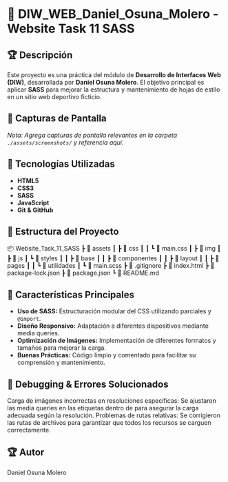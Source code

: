 # 📌 DIW_WEB_Daniel_Osuna_Molero - Website Task 11 SASS

## 🏆 Descripción
Este proyecto es una práctica del módulo de **Desarrollo de Interfaces Web (DIW)**, desarrollada por **Daniel Osuna Molero**. El objetivo principal es aplicar **SASS** para mejorar la estructura y mantenimiento de hojas de estilo en un sitio web deportivo ficticio.

## 📸 Capturas de Pantalla
*Nota: Agrega capturas de pantalla relevantes en la carpeta `./assets/screenshots/` y referencia aquí.*

## 🚀 Tecnologías Utilizadas
- **HTML5**
- **CSS3**
- **SASS**
- **JavaScript**
- **Git & GitHub**

## 📁 Estructura del Proyecto
📦 Website_Task_11_SASS 
┣ 📂 assets 
┃ ┣ 📂 css 
┃ ┃ ┗ 📜 main.css 
┃ ┣ 📂 img 
┃ ┣ 📂 js 
┃ ┗ 📂 styles 
┃ ┃ ┣ 📂 base 
┃ ┃ ┣ 📂 componentes 
┃ ┃ ┣ 📂 layout 
┃ ┃ ┣ 📂 pages 
┃ ┃ ┗ 📂 utilidades 
┃ ┗ 📜 main.scss 
┣ 📜 .gitignore 
┣ 📜 index.html 
┣ 📜 package-lock.json 
┣ 📜 package.json
┗ 📜 README.md


## 🎯 Características Principales
- **Uso de SASS:** Estructuración modular del CSS utilizando parciales y `@import`.
- **Diseño Responsivo:** Adaptación a diferentes dispositivos mediante media queries.
- **Optimización de Imágenes:** Implementación de diferentes formatos y tamaños para mejorar la carga.
- **Buenas Prácticas:** Código limpio y comentado para facilitar su comprensión y mantenimiento.


## 🐞 Debugging & Errores Solucionados
Carga de imágenes incorrectas en resoluciones específicas: Se ajustaron las media queries en las etiquetas <source> dentro de <picture> para asegurar la carga adecuada según la resolución.
Problemas de rutas relativas: Se corrigieron las rutas de archivos para garantizar que todos los recursos se carguen correctamente.

## 🏆 Autor
Daniel Osuna Molero
